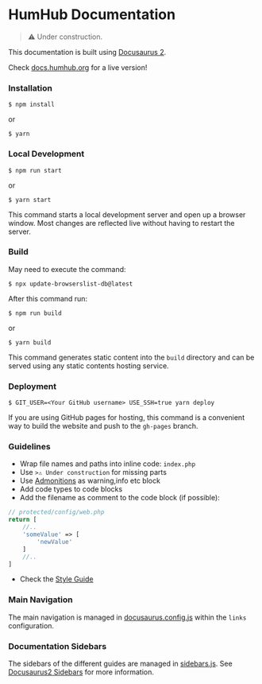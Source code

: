 # HumHub Documentation

>⚠️ Under construction.

This documentation is built using [Docusaurus 2](https://v2.docusaurus.io/).

Check [docs.humhub.org](http://docs.humhub.org) for a live version!

### Installation

```
$ npm install
```

or

```
$ yarn
```

### Local Development

```
$ npm run start
```

or

```
$ yarn start
```

This command starts a local development server and open up a browser window. Most changes are reflected live without having to restart the server.

### Build
May need to execute the command:
```
$ npx update-browserslist-db@latest
```
After this command run:
```
$ npm run build
```

or 

```
$ yarn build
```

This command generates static content into the `build` directory and can be served using any static contents hosting service.

### Deployment

```
$ GIT_USER=<Your GitHub username> USE_SSH=true yarn deploy
```

If you are using GitHub pages for hosting, this command is a convenient way to build the website and push to the `gh-pages` branch.

### Guidelines

- Wrap file names and paths into inline code: `index.php`
- Use `>⚠️ Under construction` for missing parts
- Use [Admonitions](docs/doc1.md#Admonitions) as warning,info etc block
- Add code types to code blocks
- Add the filename as comment to the code block (if possible):

```php
// protected/config/web.php
return [
    //..
    'someValue' => [
        'newValue'
    ]
    //..
]
```

- Check the [Style Guide](docs/doc1.md)

### Main Navigation

The main navigation is managed in [docusaurus.config.js](docusaurus.config.js) within the `links` configuration.

### Documentation Sidebars

The sidebars of the different guides are managed in [sidebars.js](sidebars.js). 
See [Docusaurus2 Sidebars](https://v2.docusaurus.io/docs/sidebar/) for more information.
